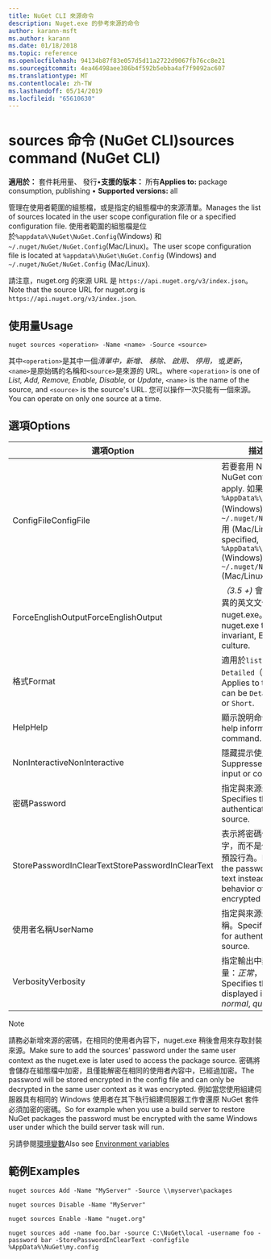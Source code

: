 ```yaml
---
title: NuGet CLI 來源命令
description: Nuget.exe 的參考來源的命令
author: karann-msft
ms.author: karann
ms.date: 01/18/2018
ms.topic: reference
ms.openlocfilehash: 94134b87f83e057d5d11a2722d9067fb76cc8e21
ms.sourcegitcommit: 4ea46498aee386b4f592b5ebba4af7f9092ac607
ms.translationtype: MT
ms.contentlocale: zh-TW
ms.lasthandoff: 05/14/2019
ms.locfileid: "65610630"
---
```

# <a name="sources-command-nuget-cli"></a><span data-ttu-id="b310c-103">sources 命令 (NuGet CLI)</span><span class="sxs-lookup"><span data-stu-id="b310c-103">sources command (NuGet CLI)</span></span>

<span data-ttu-id="b310c-104">**適用於：** 套件耗用量、 發行&bullet;**支援的版本：** 所有</span><span class="sxs-lookup"><span data-stu-id="b310c-104">**Applies to:** package consumption, publishing &bullet; **Supported versions:** all</span></span>

<span data-ttu-id="b310c-105">管理在使用者範圍的組態檔，或是指定的組態檔中的來源清單。</span><span class="sxs-lookup"><span data-stu-id="b310c-105">Manages the list of sources located in the user scope configuration file or a specified configuration file.</span></span> <span data-ttu-id="b310c-106">使用者範圍的組態檔是位於`%appdata%\NuGet\NuGet.Config`(Windows) 和`~/.nuget/NuGet/NuGet.Config`(Mac/Linux)。</span><span class="sxs-lookup"><span data-stu-id="b310c-106">The user scope configuration file is located at `%appdata%\NuGet\NuGet.Config` (Windows) and `~/.nuget/NuGet/NuGet.Config` (Mac/Linux).</span></span>

<span data-ttu-id="b310c-107">請注意，nuget.org 的來源 URL 是 `https://api.nuget.org/v3/index.json`。</span><span class="sxs-lookup"><span data-stu-id="b310c-107">Note that the source URL for nuget.org is `https://api.nuget.org/v3/index.json`.</span></span>

## <a name="usage"></a><span data-ttu-id="b310c-108">使用量</span><span class="sxs-lookup"><span data-stu-id="b310c-108">Usage</span></span>

```cli
nuget sources <operation> -Name <name> -Source <source>
```

<span data-ttu-id="b310c-109">其中`<operation>`是其中一個*清單中，新增、 移除、 啟用、 停用，* 或*更新*，`<name>`是原始碼的名稱和`<source>`是來源的 URL。</span><span class="sxs-lookup"><span data-stu-id="b310c-109">where `<operation>` is one of *List, Add, Remove, Enable, Disable,* or *Update*, `<name>` is the name of the source, and `<source>` is the source's URL.</span></span> <span data-ttu-id="b310c-110">您可以操作一次只能有一個來源。</span><span class="sxs-lookup"><span data-stu-id="b310c-110">You can operate on only one source at a time.</span></span>

## <a name="options"></a><span data-ttu-id="b310c-111">選項</span><span class="sxs-lookup"><span data-stu-id="b310c-111">Options</span></span>

| <span data-ttu-id="b310c-112">選項</span><span class="sxs-lookup"><span data-stu-id="b310c-112">Option</span></span> | <span data-ttu-id="b310c-113">描述</span><span class="sxs-lookup"><span data-stu-id="b310c-113">Description</span></span> |
| --- | --- |
| <span data-ttu-id="b310c-114">ConfigFile</span><span class="sxs-lookup"><span data-stu-id="b310c-114">ConfigFile</span></span> | <span data-ttu-id="b310c-115">若要套用 NuGet 組態檔。</span><span class="sxs-lookup"><span data-stu-id="b310c-115">The NuGet configuration file to apply.</span></span> <span data-ttu-id="b310c-116">如果未指定， `%AppData%\NuGet\NuGet.Config` (Windows) 或`~/.nuget/NuGet/NuGet.Config`用 (Mac/Linux)。</span><span class="sxs-lookup"><span data-stu-id="b310c-116">If not specified, `%AppData%\NuGet\NuGet.Config` (Windows) or `~/.nuget/NuGet/NuGet.Config` (Mac/Linux) is used.</span></span>|
| <span data-ttu-id="b310c-117">ForceEnglishOutput</span><span class="sxs-lookup"><span data-stu-id="b310c-117">ForceEnglishOutput</span></span> | <span data-ttu-id="b310c-118">*（3.5 +)* 會強制執行使用的非變異的英文文化特性的 nuget.exe。</span><span class="sxs-lookup"><span data-stu-id="b310c-118">*(3.5+)* Forces nuget.exe to run using an invariant, English-based culture.</span></span> |
| <span data-ttu-id="b310c-119">格式</span><span class="sxs-lookup"><span data-stu-id="b310c-119">Format</span></span> | <span data-ttu-id="b310c-120">適用於`list`動作，而且不可`Detailed`（預設值） 或`Short`。</span><span class="sxs-lookup"><span data-stu-id="b310c-120">Applies to the `list` action and can be `Detailed` (the default) or `Short`.</span></span> |
| <span data-ttu-id="b310c-121">Help</span><span class="sxs-lookup"><span data-stu-id="b310c-121">Help</span></span> | <span data-ttu-id="b310c-122">顯示說明命令的資訊。</span><span class="sxs-lookup"><span data-stu-id="b310c-122">Displays help information for the command.</span></span> |
| <span data-ttu-id="b310c-123">NonInteractive</span><span class="sxs-lookup"><span data-stu-id="b310c-123">NonInteractive</span></span> | <span data-ttu-id="b310c-124">隱藏提示使用者輸入或確認。</span><span class="sxs-lookup"><span data-stu-id="b310c-124">Suppresses prompts for user input or confirmations.</span></span> |
| <span data-ttu-id="b310c-125">密碼</span><span class="sxs-lookup"><span data-stu-id="b310c-125">Password</span></span> | <span data-ttu-id="b310c-126">指定與來源進行驗證的密碼。</span><span class="sxs-lookup"><span data-stu-id="b310c-126">Specifies the password for authenticating with the source.</span></span> |
| <span data-ttu-id="b310c-127">StorePasswordInClearText</span><span class="sxs-lookup"><span data-stu-id="b310c-127">StorePasswordInClearText</span></span> | <span data-ttu-id="b310c-128">表示將密碼儲存在未加密的文字，而不是儲存以加密的格式的預設行為。</span><span class="sxs-lookup"><span data-stu-id="b310c-128">Indicates to store the password in unencrypted text instead of the default behavior of storing an encrypted form.</span></span> |
| <span data-ttu-id="b310c-129">使用者名稱</span><span class="sxs-lookup"><span data-stu-id="b310c-129">UserName</span></span> | <span data-ttu-id="b310c-130">指定與來源進行驗證的使用者名稱。</span><span class="sxs-lookup"><span data-stu-id="b310c-130">Specifies the user name for authenticating with the source.</span></span> |
| <span data-ttu-id="b310c-131">Verbosity</span><span class="sxs-lookup"><span data-stu-id="b310c-131">Verbosity</span></span> | <span data-ttu-id="b310c-132">指定輸出中顯示的詳細資料的數量：*正常*，*安靜*，*詳細*。</span><span class="sxs-lookup"><span data-stu-id="b310c-132">Specifies the amount of detail displayed in the output: *normal*, *quiet*, *detailed*.</span></span> |

> [!Note]
> <span data-ttu-id="b310c-133">請務必新增來源的密碼，在相同的使用者內容下，nuget.exe 稍後會用來存取封裝來源。</span><span class="sxs-lookup"><span data-stu-id="b310c-133">Make sure to add the sources' password under the same user context as the nuget.exe is later used to access the package source.</span></span> <span data-ttu-id="b310c-134">密碼將會儲存在組態檔中加密，且僅能解密在相同的使用者內容中，已經過加密。</span><span class="sxs-lookup"><span data-stu-id="b310c-134">The password will be stored encrypted in the config file and can only be decrypted in the same user context as it was encrypted.</span></span> <span data-ttu-id="b310c-135">例如當您使用組建伺服器具有相同的 Windows 使用者在其下執行組建伺服器工作會還原 NuGet 套件必須加密的密碼。</span><span class="sxs-lookup"><span data-stu-id="b310c-135">So for example when you use a build server to restore NuGet packages the password must be encrypted with the same Windows user under which  the build server task will run.</span></span>

<span data-ttu-id="b310c-136">另請參閱[環境變數](cli-ref-environment-variables.md)</span><span class="sxs-lookup"><span data-stu-id="b310c-136">Also see [Environment variables](cli-ref-environment-variables.md)</span></span>

## <a name="examples"></a><span data-ttu-id="b310c-137">範例</span><span class="sxs-lookup"><span data-stu-id="b310c-137">Examples</span></span>

```cli
nuget sources Add -Name "MyServer" -Source \\myserver\packages

nuget sources Disable -Name "MyServer"

nuget sources Enable -Name "nuget.org"

nuget sources add -name foo.bar -source C:\NuGet\local -username foo -password bar -StorePasswordInClearText -configfile %AppData%\NuGet\my.config
```
